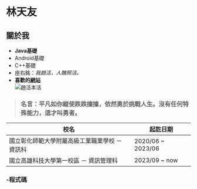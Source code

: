 # 林天友 
## 關於我 
- **Java基礎**
- Android基礎
- C++基礎
- 座右銘：*我趙活，人醜照活。*
- **喜歡的[網站](https://www.youtube.com/)**<br />
![趙活本活](https://truth.bahamut.com.tw/s01/202407/forum/73317/0716411046203bb1e662d530b54a4b35.PNG)
> ### 名言：**平凡如你縱使跌跌撞撞，依然勇於挑戰人生。沒有任何特殊能力，這才叫勇者。**

|  校名   | 起訖日期  |
|  ----  | ----  |
|  國立彰化師範大學附屬高級工業職業學校 － 資訊科   | 2020/06 ~ 2023/06  |
|  國立高雄科技大學第一校區 － 資訊管理科   | 2023/09 ~ now  |
### -程式碼



